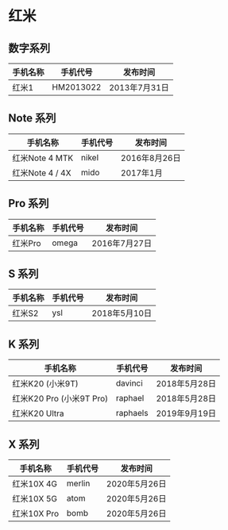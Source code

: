 # 红米

## 数字系列
手机名称 | 手机代号 | 发布时间
---- | ---- | ----
红米1 | HM2013022 | 2013年7月31日
<!-- 存疑
红米1S | armani | 2013年7月31日
红米1W | HM2013023 | HM2013023
红米2 | wt88047 | 2015年1月3日
红米2 / 2S | wt86047 | wt86047
-->

## Note 系列
手机名称 | 手机代号 | 发布时间
---- | ---- | ----
红米Note 4 MTK | nikel | 2016年8月26日
红米Note 4 / 4X | mido | 2017年1月
<!-- 存疑
红米Note | dior | 2014年3月19日
-->

## Pro 系列
手机名称 | 手机代号 | 发布时间
---- | ---- | ----
红米Pro | omega | 2016年7月27日

## S 系列
手机名称 | 手机代号 | 发布时间
---- | ---- | ----
红米S2 | ysl | 2018年5月10日

## K 系列
手机名称 | 手机代号 | 发布时间
---- | ---- | ----
红米K20 (小米9T) | davinci | 2018年5月28日
红米K20 Pro (小米9T Pro) | raphael | 2018年5月28日
红米K20 Ultra | raphaels | 2019年9月19日

## X 系列
手机名称 | 手机代号 | 发布时间
---- | ---- | ----
红米10X 4G | merlin | 2020年5月26日
红米10X 5G | atom | 2020年5月26日
红米10X Pro | bomb | 2020年5月26日

